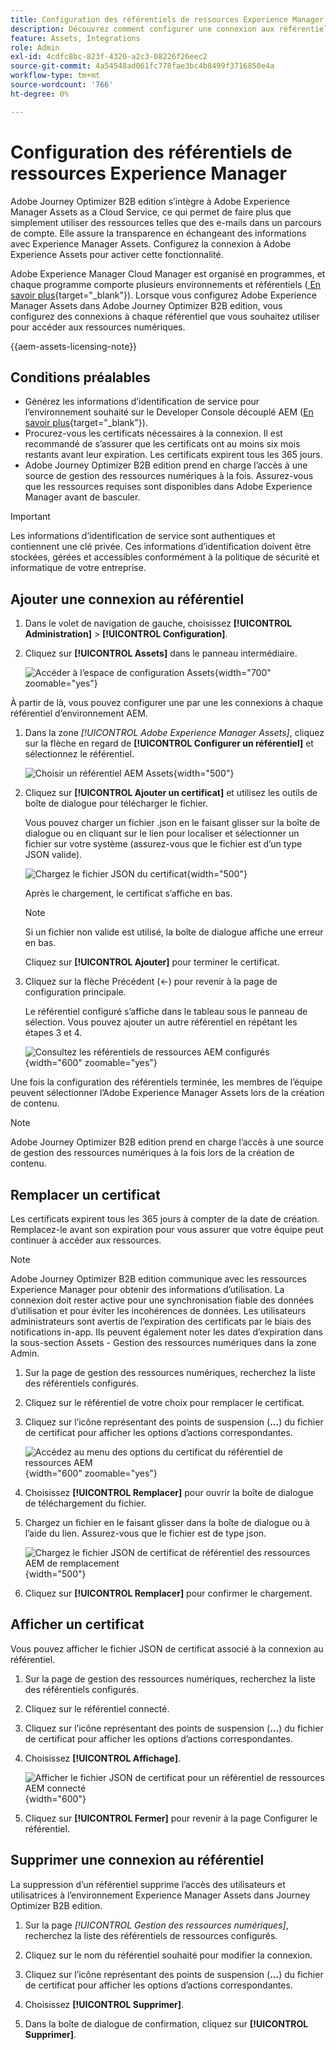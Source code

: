 ```yaml
---
title: Configuration des référentiels de ressources Experience Manager
description: Découvrez comment configurer une connexion aux référentiels Experience Manager Assets à utiliser dans la création de contenu Journey Optimizer B2B edition.
feature: Assets, Integrations
role: Admin
exl-id: 4cdfc8bc-823f-4320-a2c3-08226f26eec2
source-git-commit: 4a54548ad061fc778fae3bc4b8499f3716850e4a
workflow-type: tm+mt
source-wordcount: '766'
ht-degree: 0%

---
```


# Configuration des référentiels de ressources Experience Manager

Adobe Journey Optimizer B2B edition s’intègre à Adobe Experience Manager Assets as a Cloud Service, ce qui permet de faire plus que simplement utiliser des ressources telles que des e-mails dans un parcours de compte. Elle assure la transparence en échangeant des informations avec Experience Manager Assets. Configurez la connexion à Adobe Experience Assets pour activer cette fonctionnalité.

Adobe Experience Manager Cloud Manager est organisé en programmes, et chaque programme comporte plusieurs environnements et référentiels ([ En savoir plus](https://experienceleague.adobe.com/fr/docs/experience-manager-cloud-service/content/implementing/using-cloud-manager/programs/program-types){target="_blank"}). Lorsque vous configurez Adobe Experience Manager Assets dans Adobe Journey Optimizer B2B edition, vous configurez des connexions à chaque référentiel que vous souhaitez utiliser pour accéder aux ressources numériques.

{{aem-assets-licensing-note}}

## Conditions préalables

* Générez les informations d’identification de service pour l’environnement souhaité sur le Developer Console découplé AEM ([En savoir plus](https://experienceleague.adobe.com/fr/docs/experience-manager-learn/getting-started-with-aem-headless/authentication/service-credentials#generate-service-credentials){target="_blank"}).
* Procurez-vous les certificats nécessaires à la connexion. Il est recommandé de s’assurer que les certificats ont au moins six mois restants avant leur expiration. Les certificats expirent tous les 365 jours.
* Adobe Journey Optimizer B2B edition prend en charge l’accès à une source de gestion des ressources numériques à la fois. Assurez-vous que les ressources requises sont disponibles dans Adobe Experience Manager avant de basculer.

>[!IMPORTANT]
>
>Les informations d’identification de service sont authentiques et contiennent une clé privée. Ces informations d’identification doivent être stockées, gérées et accessibles conformément à la politique de sécurité et informatique de votre entreprise.

## Ajouter une connexion au référentiel

1. Dans le volet de navigation de gauche, choisissez **[!UICONTROL Administration]** > **[!UICONTROL Configuration]**.

1. Cliquez sur **[!UICONTROL Assets]** dans le panneau intermédiaire.

   ![Accéder à l’espace de configuration Assets](./assets/configuration-assets-aem.png){width="700" zoomable="yes"}

<!--   The default digital asset management option is configured as `Adobe Marketo Engage`.
-->
À partir de là, vous pouvez configurer une par une les connexions à chaque référentiel d’environnement AEM.

1. Dans la zone _[!UICONTROL Adobe Experience Manager Assets]_, cliquez sur la flèche en regard de **[!UICONTROL Configurer un référentiel]** et sélectionnez le référentiel.

   ![Choisir un référentiel AEM Assets](./assets/configure-assets-aem-choose-respository.png){width="500"}

1. Cliquez sur **[!UICONTROL Ajouter un certificat]** et utilisez les outils de boîte de dialogue pour télécharger le fichier.

   Vous pouvez charger un fichier .json en le faisant glisser sur la boîte de dialogue ou en cliquant sur le lien pour localiser et sélectionner un fichier sur votre système (assurez-vous que le fichier est d’un type JSON valide).

   ![Chargez le fichier JSON du certificat](./assets/configuration-assets-aem-upload-cert.png){width="500"}

   Après le chargement, le certificat s’affiche en bas.

   >[!NOTE]
   >
   >Si un fichier non valide est utilisé, la boîte de dialogue affiche une erreur en bas.

   Cliquez sur **[!UICONTROL Ajouter]** pour terminer le certificat.

1. Cliquez sur la flèche Précédent (←) pour revenir à la page de configuration principale.

   Le référentiel configuré s’affiche dans le tableau sous le panneau de sélection. Vous pouvez ajouter un autre référentiel en répétant les étapes 3 et 4.

   ![Consultez les référentiels de ressources AEM configurés](./assets/configuration-assets-aem-repositories.png){width="600" zoomable="yes"}

Une fois la configuration des référentiels terminée, les membres de l’équipe peuvent sélectionner l’Adobe Experience Manager Assets lors de la création de contenu.

>[!NOTE]
>
>Adobe Journey Optimizer B2B edition prend en charge l’accès à une source de gestion des ressources numériques à la fois lors de la création de contenu. 

## Remplacer un certificat

Les certificats expirent tous les 365 jours à compter de la date de création. Remplacez-le avant son expiration pour vous assurer que votre équipe peut continuer à accéder aux ressources.

>[!NOTE]
>
>Adobe Journey Optimizer B2B edition communique avec les ressources Experience Manager pour obtenir des informations d’utilisation. La connexion doit rester active pour une synchronisation fiable des données d’utilisation et pour éviter les incohérences de données. Les utilisateurs administrateurs sont avertis de l’expiration des certificats par le biais des notifications in-app. Ils peuvent également noter les dates d’expiration dans la sous-section Assets - Gestion des ressources numériques dans la zone Admin.

1. Sur la page de gestion des ressources numériques, recherchez la liste des référentiels configurés.

1. Cliquez sur le référentiel de votre choix pour remplacer le certificat.

1. Cliquez sur l’icône représentant des points de suspension (**...**) du fichier de certificat pour afficher les options d’actions correspondantes.

   ![Accédez au menu des options du certificat du référentiel de ressources AEM](./assets/configuration-assets-aem-repo-menu.png){width="600" zoomable="yes"}

1. Choisissez **[!UICONTROL Remplacer]** pour ouvrir la boîte de dialogue de téléchargement du fichier.

1. Chargez un fichier en le faisant glisser dans la boîte de dialogue ou à l’aide du lien. Assurez-vous que le fichier est de type json.

   ![Chargez le fichier JSON de certificat de référentiel des ressources AEM de remplacement](./assets/configuration-assets-aem-upload-replacement-cert.png){width="500"}

1. Cliquez sur **[!UICONTROL Remplacer]** pour confirmer le chargement.

## Afficher un certificat

Vous pouvez afficher le fichier JSON de certificat associé à la connexion au référentiel.

1. Sur la page de gestion des ressources numériques, recherchez la liste des référentiels configurés.

1. Cliquez sur le référentiel connecté.

1. Cliquez sur l’icône représentant des points de suspension (**...**) du fichier de certificat pour afficher les options d’actions correspondantes.

1. Choisissez **[!UICONTROL Affichage]**.

   ![Afficher le fichier JSON de certificat pour un référentiel de ressources AEM connecté](./assets/configuration-assets-aem-view-cert.png){width="600"}

1. Cliquez sur **[!UICONTROL Fermer]** pour revenir à la page Configurer le référentiel.

## Supprimer une connexion au référentiel

La suppression d’un référentiel supprime l’accès des utilisateurs et utilisatrices à l’environnement Experience Manager Assets dans Journey Optimizer B2B edition.

1. Sur la page _[!UICONTROL Gestion des ressources numériques]_, recherchez la liste des référentiels de ressources configurés.

1. Cliquez sur le nom du référentiel souhaité pour modifier la connexion.

1. Cliquez sur l’icône représentant des points de suspension (**...**) du fichier de certificat pour afficher les options d’actions correspondantes.

1. Choisissez **[!UICONTROL Supprimer]**.

1. Dans la boîte de dialogue de confirmation, cliquez sur **[!UICONTROL Supprimer]**.
<!--

## Switch back to Adobe Marketo Engage Assets

Select Adobe Marketo Engage digital asset management in the Assets section.

After the confirmation, the Adobe Marketo Engage assets library is available for users.
-->
